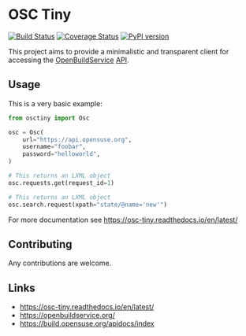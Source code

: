 OSC Tiny
========

[![Build Status](https://travis-ci.com/crazyscientist/osc-tiny.svg?branch=master)](https://travis-ci.com/crazyscientist/osc-tiny)
[![Coverage Status](https://coveralls.io/repos/github/crazyscientist/osc-tiny/badge.svg)](https://coveralls.io/github/crazyscientist/osc-tiny)
[![PyPI version](https://badge.fury.io/py/osc-tiny.svg)](https://badge.fury.io/py/osc-tiny)

This project aims to provide a minimalistic and transparent client for accessing
the [OpenBuildService](https://openbuildservice.org/) 
[API](https://build.opensuse.org/apidocs/index).

Usage
-----

This is a very basic example:

```python
from osctiny import Osc

osc = Osc(
    url="https://api.opensuse.org",
    username="foobar",
    password="helloworld",
)

# This returns an LXML object
osc.requests.get(request_id=1)

# This returns an LXML object
osc.search.request(xpath="state/@name='new'")
```

For more documentation see https://osc-tiny.readthedocs.io/en/latest/

Contributing
------------

Any contributions are welcome.

Links
-----

* https://osc-tiny.readthedocs.io/en/latest/
* https://openbuildservice.org/
* https://build.opensuse.org/apidocs/index
